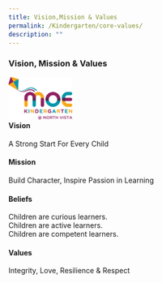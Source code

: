 ```yaml
---
title: Vision,Mission & Values
permalink: /Kindergarten/core-values/
description: ""
---
```

### Vision, Mission & Values

<img src="/images/MK/MKNV%20Pantone.png" 
     style="width:25%" align = left>
<br><br><br><br>
#### Vision
A Strong Start For Every Child

#### Mission
Build Character, Inspire Passion in Learning

#### Beliefs
Children are curious learners.  
Children are active learners.  
Children are competent learners.

#### Values
Integrity, Love, Resilience & Respect